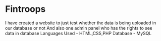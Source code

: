 # Fintroops
I have created a website to just test whether the data is being uploaded in our database or not
And also one admin panel who has the rights to see data in database 
Languages Used - HTML,CSS,PHP
Database - MySQL
